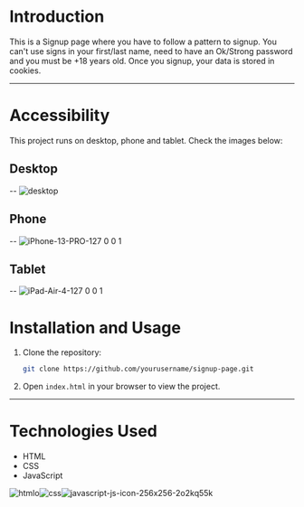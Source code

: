 <h1>Introduction</h1>

This is a Signup page where you have to follow a pattern to signup. You can't use signs in your first/last name, need to have an Ok/Strong password and you must be +18 years old.
Once you signup, your data is stored in cookies.

---

<h1>Accessibility</h1>

This project runs on desktop, phone and tablet. Check the images below:

<h2>Desktop</h2>

-- ![desktop](https://github.com/user-attachments/assets/6e753018-7881-4e4c-a318-1614ee7cac88)

<h2>Phone</h2>

-- ![iPhone-13-PRO-127 0 0 1](https://github.com/user-attachments/assets/7e94c5ea-4cb7-465b-81bf-46bc43242791)

<h2>Tablet</h2>

-- ![iPad-Air-4-127 0 0 1](https://github.com/user-attachments/assets/319b0328-08bb-4612-91d9-05ba00e01e86)

<h1>Installation and Usage</h1>

1. Clone the repository:
    ```sh
    git clone https://github.com/yourusername/signup-page.git
    ```
2. Open `index.html` in your browser to view the project.

---

<h1>Technologies Used</h1>

- HTML
- CSS
- JavaScript

![htmlo](https://github.com/user-attachments/assets/8e37c289-a7fa-4ee4-8a7f-52cfd007ab33)![css](https://github.com/user-attachments/assets/5f9249d4-96f1-41ac-9b49-cb656d8a215a)![javascript-js-icon-256x256-2o2kq55k](https://github.com/user-attachments/assets/62e6021a-20fd-494d-93b4-617f88ac4a5d)



